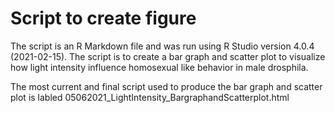 # Script to create figure

The script is an R Markdown file and was run using R Studio version 4.0.4 (2021-02-15).
The script is to create a bar graph and scatter plot to visualize how light intensity
influence homosexual like behavior in male drosphila.

The most current and final script used to produce the bar graph and scatter plot is labled
05062021_LightIntensity_BargraphandScatterplot.html
